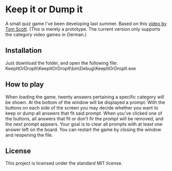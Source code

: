 # Keep it or Dump it
A small quiz game I've been developing last summer. Based on this [video by Tom Scott](https://www.youtube.com/watch?v=6lTrkC8LFMc). 
(This is merely a prototype. The current version only supports the category video games in German.) 

## Installation
Just download the folder, and open the following file:
KeepItOrDropIt\KeepItOrDropIt\bin\Debug\KeepItOrDropIt.exe

## How to play
When loading the game, twenty answers pertaining a specific category will be shown. At the bottom of the window will be displayed a prompt. With the buttons on each side of the screen you may decide whether you want to keep or dump all answers that fit said prompt. When you've clicked one of the buttons, all answers that fit or don't fir the prompt will be removed, and the next prompt appears. Your goal is to clear all prompts with at least one answer left on the board. 
You can restart the game by closing the window and reopening the file. 

## License
This project is licensed under the standard MIT license. 

